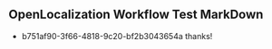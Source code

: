 ## OpenLocalization Workflow Test MarkDown
* b751af90-3f66-4818-9c20-bf2b3043654a 
thanks!<!--HONumber=Feb16_HO4-->
